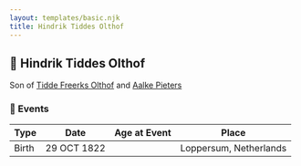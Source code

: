 ```yaml
---
layout: templates/basic.njk
title: Hindrik Tiddes Olthof
---
```

## 🔵 Hindrik Tiddes Olthof

Son of [Tidde Freerks Olthof](/people/7/7481187) and [Aalke Pieters](/people/7/70796984)

### 📆 Events

Type | Date | Age at Event | Place
------ | ------ | ------ | ------
Birth | 29 OCT 1822 |  | Loppersum, Netherlands
